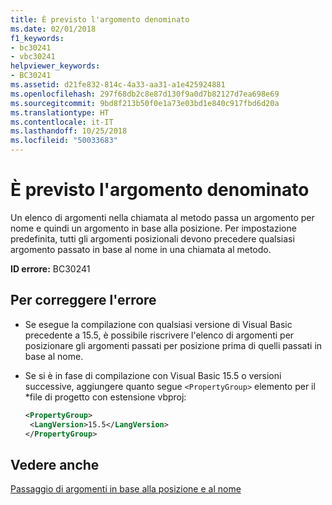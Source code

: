```yaml
---
title: È previsto l'argomento denominato
ms.date: 02/01/2018
f1_keywords:
- bc30241
- vbc30241
helpviewer_keywords:
- BC30241
ms.assetid: d21fe832-814c-4a33-aa31-a1e425924881
ms.openlocfilehash: 297f68db2c8e87d130f9a0d7b82127d7ea698e69
ms.sourcegitcommit: 9bd8f213b50f0e1a73e03bd1e840c917fbd6d20a
ms.translationtype: HT
ms.contentlocale: it-IT
ms.lasthandoff: 10/25/2018
ms.locfileid: "50033683"
---
```

# <a name="named-argument-expected"></a>È previsto l'argomento denominato

Un elenco di argomenti nella chiamata al metodo passa un argomento per nome e quindi un argomento in base alla posizione. Per impostazione predefinita, tutti gli argomenti posizionali devono precedere qualsiasi argomento passato in base al nome in una chiamata al metodo.  
  
 **ID errore:** BC30241  
  
## <a name="to-correct-this-error"></a>Per correggere l'errore  
  
-   Se esegue la compilazione con qualsiasi versione di Visual Basic precedente a 15.5, è possibile riscrivere l'elenco di argomenti per posizionare gli argomenti passati per posizione prima di quelli passati in base al nome.  

- Se si è in fase di compilazione con Visual Basic 15.5 o versioni successive, aggiungere quanto segue `<PropertyGroup>` elemento per il \*file di progetto con estensione vbproj:
 
   ```xml
   <PropertyGroup>
    <LangVersion>15.5</LangVersion>
   </PropertyGroup>
   ```  
  
## <a name="see-also"></a>Vedere anche  
 [Passaggio di argomenti in base alla posizione e al nome](../../visual-basic/programming-guide/language-features/procedures/passing-arguments-by-position-and-by-name.md)
